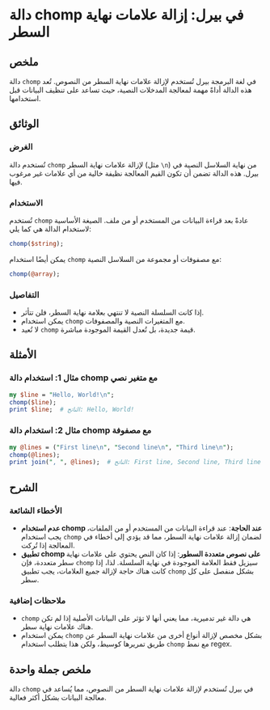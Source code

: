 <!--
Meta Description: # دالة chomp في بيرل: إزالة علامات نهاية السطر ## ملخص دالة `chomp` في لغة البرمجة بيرل تُستخدم لإزالة علامات نهاية السطر من النصوص. تُعد هذه الدالة أ...
Meta Keywords: chomp, نهاية, علامات, line, استخدام
-->

# دالة chomp في بيرل: إزالة علامات نهاية السطر

## ملخص
دالة `chomp` في لغة البرمجة بيرل تُستخدم لإزالة علامات نهاية السطر من النصوص. تُعد هذه الدالة أداةً مهمة لمعالجة المدخلات النصية، حيث تساعد على تنظيف البيانات قبل استخدامها.

## الوثائق
### الغرض
تُستخدم دالة `chomp` لإزالة علامات نهاية السطر (مثل `\n`) من نهاية السلاسل النصية في بيرل. هذه الدالة تضمن أن تكون القيم المعالجة نظيفة خالية من أي علامات غير مرغوب فيها.

### الاستخدام
تُستخدم `chomp` عادةً بعد قراءة البيانات من المستخدم أو من ملف. الصيغة الأساسية لاستخدام الدالة هي كما يلي:

```perl
chomp($string);
```

يمكن أيضًا استخدام `chomp` مع مصفوفات أو مجموعة من السلاسل النصية:

```perl
chomp(@array);
```

### التفاصيل
- إذا كانت السلسلة النصية لا تنتهي بعلامة نهاية السطر، فلن تتأثر.
- يمكن استخدام `chomp` مع المتغيرات النصية والمصفوفات.
- لا تُعيد `chomp` قيمة جديدة، بل تُعدل القيمة الموجودة مباشرة.

## الأمثلة
### مثال 1: استخدام دالة chomp مع متغير نصي
```perl
my $line = "Hello, World!\n";
chomp($line);
print $line;  # الناتج: Hello, World!
```

### مثال 2: استخدام دالة chomp مع مصفوفة
```perl
my @lines = ("First line\n", "Second line\n", "Third line\n");
chomp(@lines);
print join(", ", @lines);  # الناتج: First line, Second line, Third line
```

## الشرح
### الأخطاء الشائعة
- **عدم استخدام chomp عند الحاجة**: عند قراءة البيانات من المستخدم أو من الملفات، يجب استخدام `chomp` لضمان إزالة علامات نهاية السطر، مما قد يؤدي إلى أخطاء في المعالجة إذا تُركت.
- **تطبيق chomp على نصوص متعددة السطور**: إذا كان النص يحتوي على علامات نهاية سطر متعددة، فإن `chomp` سيزيل فقط العلامة الموجودة في نهاية السلسلة. لذا، إذا كانت هناك حاجة لإزالة جميع العلامات، يجب تطبيق `chomp` بشكل منفصل على كل سطر.

### ملاحظات إضافية
- `chomp` هي دالة غير تدميرية، مما يعني أنها لا تؤثر على البيانات الأصلية إذا لم تكن هناك علامات نهاية سطر.
- يمكن استخدام `chomp` بشكل مخصص لإزالة أنواع أخرى من علامات نهاية السطر عن طريق تمريرها كوسيط، ولكن هذا يتطلب استخدام `chomp` مع نمط regex.

## ملخص جملة واحدة
دالة `chomp` في بيرل تُستخدم لإزالة علامات نهاية السطر من النصوص، مما يُساعد في معالجة البيانات بشكل أكثر فعالية.